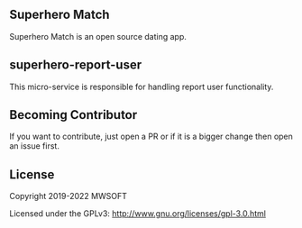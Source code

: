 ## Superhero Match
Superhero Match is an open source dating app.

## superhero-report-user
This micro-service is responsible for handling report user functionality. 

## Becoming Contributor
If you want to contribute, just open a PR or if it is a bigger change then open an issue first.

## License
Copyright 2019-2022 MWSOFT

Licensed under the GPLv3: http://www.gnu.org/licenses/gpl-3.0.html